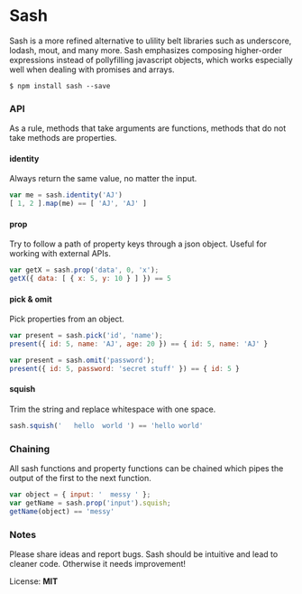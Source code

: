 # Sash

Sash is a more refined alternative to ulility belt libraries such as underscore, lodash, mout, and many more. Sash emphasizes composing higher-order expressions instead of pollyfilling javascript objects, which works especially well when dealing with promises and arrays. 

```
$ npm install sash --save
```

### API

As a rule, methods that take arguments are functions, methods that do not take methods are properties.

#### identity

Always return the same value, no matter the input.

```javascript
var me = sash.identity('AJ')
[ 1, 2 ].map(me) == [ 'AJ', 'AJ' ]
```

#### prop

Try to follow a path of property keys through a json object. Useful for working with external APIs. 

```javascript
var getX = sash.prop('data', 0, 'x');
getX({ data: [ { x: 5, y: 10 } ] }) == 5
```

#### pick & omit

Pick properties from an object. 

```javascript
var present = sash.pick('id', 'name');
present({ id: 5, name: 'AJ', age: 20 }) == { id: 5, name: 'AJ' }

var present = sash.omit('password');
present({ id: 5, password: 'secret stuff' }) == { id: 5 }
```

#### squish

Trim the string and replace whitespace with one space. 

```javascript
sash.squish('   hello  world ') == 'hello world'
```

### Chaining

All sash functions and property functions can be chained which pipes the output of the first to the next function.

```javascript
var object = { input: '  messy ' };
var getName = sash.prop('input').squish;
getName(object) == 'messy'
```

### Notes

Please share ideas and report bugs. Sash should be intuitive and lead to cleaner code. Otherwise it needs improvement!

License: **MIT**
